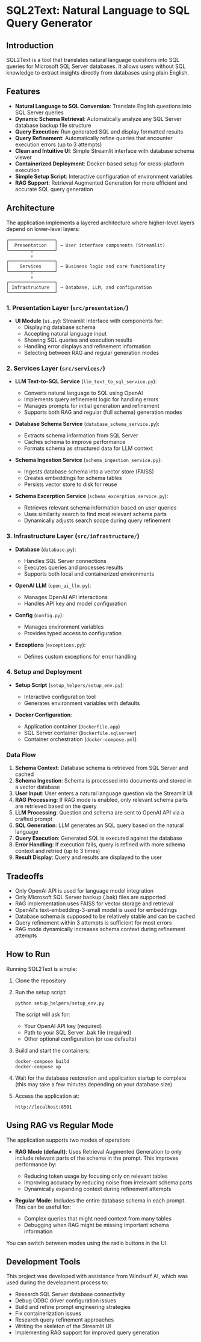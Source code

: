 # SQL2Text: Natural Language to SQL Query Generator

## Introduction

SQL2Text is a tool that translates natural language questions into SQL queries for Microsoft SQL Server databases. It allows users without SQL knowledge to extract insights directly from databases using plain English.

## Features

- **Natural Language to SQL Conversion**: Translate English questions into SQL Server queries
- **Dynamic Schema Retrieval**: Automatically analyze any SQL Server database backup file structure
- **Query Execution**: Run generated SQL and display formatted results
- **Query Refinement**: Automatically refine queries that encounter execution errors (up to 3 attempts)
- **Clean and Intuitive UI**: Simple Streamlit interface with database schema viewer
- **Containerized Deployment**: Docker-based setup for cross-platform execution
- **Simple Setup Script**: Interactive configuration of environment variables
- **RAG Support**: Retrieval Augmented Generation for more efficient and accurate SQL query generation

## Architecture

The application implements a layered architecture where higher-level layers depend on lower-level layers:

```
┌─────────────────┐
│  Presentation   │ → User interface components (Streamlit)
└────────┬────────┘
         ↓
┌─────────────────┐
│    Services     │ → Business logic and core functionality
└────────┬────────┘
         ↓
┌─────────────────┐
│ Infrastructure  │ → Database, LLM, and configuration
└─────────────────┘
```

### 1. Presentation Layer (`src/presentation/`)

- **UI Module** (`ui.py`): Streamlit interface with components for:
  - Displaying database schema
  - Accepting natural language input
  - Showing SQL queries and execution results
  - Handling error displays and refinement information
  - Selecting between RAG and regular generation modes

### 2. Services Layer (`src/services/`)

- **LLM Text-to-SQL Service** (`llm_text_to_sql_service.py`): 
  - Converts natural language to SQL using OpenAI
  - Implements query refinement logic for handling errors
  - Manages prompts for initial generation and refinement
  - Supports both RAG and regular (full schema) generation modes

- **Database Schema Service** (`database_schema_service.py`):
  - Extracts schema information from SQL Server
  - Caches schema to improve performance
  - Formats schema as structured data for LLM context

- **Schema Ingestion Service** (`schema_ingestion_service.py`):
  - Ingests database schema into a vector store (FAISS)
  - Creates embeddings for schema tables
  - Persists vector store to disk for reuse

- **Schema Excerption Service** (`schema_excerption_service.py`):
  - Retrieves relevant schema information based on user queries
  - Uses similarity search to find most relevant schema parts
  - Dynamically adjusts search scope during query refinement

### 3. Infrastructure Layer (`src/infrastructure/`)

- **Database** (`database.py`):
  - Handles SQL Server connections
  - Executes queries and processes results
  - Supports both local and containerized environments

- **OpenAI LLM** (`open_ai_llm.py`):
  - Manages OpenAI API interactions
  - Handles API key and model configuration

- **Config** (`config.py`):
  - Manages environment variables
  - Provides typed access to configuration

- **Exceptions** (`exceptions.py`):
  - Defines custom exceptions for error handling

### 4. Setup and Deployment

- **Setup Script** (`setup_helpers/setup_env.py`):
  - Interactive configuration tool
  - Generates environment variables with defaults

- **Docker Configuration**:
  - Application container (`Dockerfile.app`)
  - SQL Server container (`Dockerfile.sqlserver`)
  - Container orchestration (`docker-compose.yml`)

### Data Flow

1. **Schema Context**: Database schema is retrieved from SQL Server and cached
2. **Schema Ingestion**: Schema is processed into documents and stored in a vector database
3. **User Input**: User enters a natural language question via the Streamlit UI
4. **RAG Processing**: If RAG mode is enabled, only relevant schema parts are retrieved based on the query
5. **LLM Processing**: Question and schema are sent to OpenAI API via a crafted prompt
6. **SQL Generation**: LLM generates an SQL query based on the natural language
7. **Query Execution**: Generated SQL is executed against the database
8. **Error Handling**: If execution fails, query is refined with more schema context and retried (up to 3 times)
9. **Result Display**: Query and results are displayed to the user

## Tradeoffs

- Only OpenAI API is used for language model integration
- Only Microsoft SQL Server backup (.bak) files are supported
- RAG implementation uses FAISS for vector storage and retrieval
- OpenAI's text-embedding-3-small model is used for embeddings
- Database schema is supposed to be relatively stable and can be cached
- Query refinement within 3 attempts is sufficient for most errors
- RAG mode dynamically increases schema context during refinement attempts

## How to Run

Running SQL2Text is simple:

1. Clone the repository

2. Run the setup script:
   ```
   python setup_helpers/setup_env.py
   ```
   The script will ask for:
   - Your OpenAI API key (required)
   - Path to your SQL Server .bak file (required)
   - Other optional configuration (or use defaults)

3. Build and start the containers:
   ```
   docker-compose build
   docker-compose up
   ```

4. Wait for the database restoration and application startup to complete (this may take a few minutes depending on your database size)

5. Access the application at:
   ```
   http://localhost:8501
   ```

## Using RAG vs Regular Mode

The application supports two modes of operation:

- **RAG Mode (default)**: Uses Retrieval Augmented Generation to only include relevant parts of the schema in the prompt. This improves performance by:
  - Reducing token usage by focusing only on relevant tables
  - Improving accuracy by reducing noise from irrelevant schema parts
  - Dynamically expanding context during refinement attempts

- **Regular Mode**: Includes the entire database schema in each prompt. This can be useful for:
  - Complex queries that might need context from many tables
  - Debugging when RAG might be missing important schema information

You can switch between modes using the radio buttons in the UI.

## Development Tools

This project was developed with assistance from Windsurf AI, which was used during the development process to:
- Research SQL Server database connectivity
- Debug ODBC driver configuration issues
- Build and refine prompt engineering strategies
- Fix containerization issues
- Research query refinement approaches
- Writing the skeleton of the Streamlit UI
- Implementing RAG support for improved query generation
